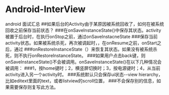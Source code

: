 # Android-InterView
android 面试汇总
##如果后台的Activity由于某原因被系统回收了，如何在被系统回收之前保存当前状态？
###在onSaveInstanceState()中保存其状态。activity被置于后台时，在执行onStop之前，通过onSaveInstacneState
###保存当前activity状态。如果被系统杀死，再次被调起时，，在onResume之前，onStart之后，通过
###onRestoreInstanceState（）来恢复其状态。如果没有被系统杀死，则不执行onRestoreInstanceState。
###如果用户点击back键，则onSaveInstanceState()不会被调用。onSaveInstanceState()在以下几种情况会被调用：
###1，按home键时；2，横竖屏切换时；3，按电源键时；4，从当前activity进入另一个activity时。
###系统默认只会保存ui状态--view hierarchy，比如editext里面的text，或者listview的scroll位置，
###不会保存别的信息，如果需要保存则复写此方法。
